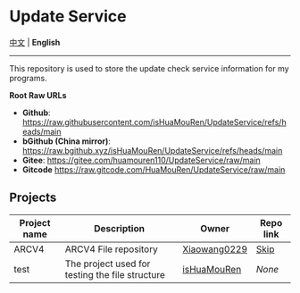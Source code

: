 # Update Service

[中文](/README.md) | **English**

---

This repository is used to store the update check service information for my programs.

**Root Raw URLs**
- **Github**: https://raw.githubusercontent.com/isHuaMouRen/UpdateService/refs/heads/main
- **bGithub (China mirror)**: https://raw.bgithub.xyz/isHuaMouRen/UpdateService/refs/heads/main
- **Gitee**: https://gitee.com/huamouren110/UpdateService/raw/main
- **Gitcode** https://raw.gitcode.com/HuaMouRen/UpdateService/raw/main

## Projects

|Project name|Description|Owner|Repo link|
|-|-|-|-|
|ARCV4|ARCV4 File repository|[Xiaowang0229](https://github.com/Xiaowang0229)|[Skip](https://github.com/Xiaowang0229/ARCV4)|
|test|The project used for testing the file structure|[isHuaMouRen](https://github.com/isHuaMouRen)|*None*|
